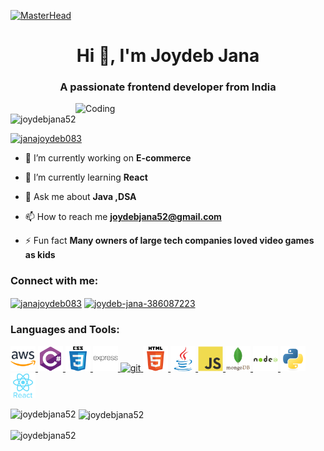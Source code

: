 [![MasterHead](https://globaleducation.s3.ap-south-1.amazonaws.com/globaledu/gif/front-end-development.gif)](https://joydebjana52.io)
<h1 align="center">Hi 👋, I'm Joydeb Jana</h1>
<h3 align="center">A passionate frontend developer from India</h3>
<img align="right" alt="Coding" width=400" src="https://i.pinimg.com/originals/81/17/8b/81178b47a8598f0c81c4799f2cdd4057.gif"/>

<p align="left"> <img src="https://komarev.com/ghpvc/?username=joydebjana52&label=Profile%20views&color=0e75b6&style=flat" alt="joydebjana52" /> </p>

<p align="left"> <a href="https://twitter.com/janajoydeb083" target="blank"><img src="https://img.shields.io/twitter/follow/janajoydeb083?logo=twitter&style=for-the-badge" alt="janajoydeb083" /></a> </p>

- 🔭 I’m currently working on **E-commerce**

- 🌱 I’m currently learning **React**

- 💬 Ask me about **Java ,DSA**

- 📫 How to reach me **joydebjana52@gmail.com**

- ⚡ Fun fact **Many owners of large tech companies loved video games as kids**

<h3 align="left">Connect with me:</h3>
<p align="left">
<a href="https://twitter.com/janajoydeb083" target="blank"><img align="center" src="https://raw.githubusercontent.com/rahuldkjain/github-profile-readme-generator/master/src/images/icons/Social/twitter.svg" alt="janajoydeb083" height="30" width="40" /></a>
<a href="https://linkedin.com/in/joydeb-jana-386087223" target="blank"><img align="center" src="https://raw.githubusercontent.com/rahuldkjain/github-profile-readme-generator/master/src/images/icons/Social/linked-in-alt.svg" alt="joydeb-jana-386087223" height="30" width="40" /></a>
</p>

<h3 align="left">Languages and Tools:</h3>
<p align="left"> <a href="https://aws.amazon.com" target="_blank" rel="noreferrer"> <img src="https://raw.githubusercontent.com/devicons/devicon/master/icons/amazonwebservices/amazonwebservices-original-wordmark.svg" alt="aws" width="40" height="40"/> </a> <a href="https://www.w3schools.com/cs/" target="_blank" rel="noreferrer"> <img src="https://raw.githubusercontent.com/devicons/devicon/master/icons/csharp/csharp-original.svg" alt="csharp" width="40" height="40"/> </a> <a href="https://www.w3schools.com/css/" target="_blank" rel="noreferrer"> <img src="https://raw.githubusercontent.com/devicons/devicon/master/icons/css3/css3-original-wordmark.svg" alt="css3" width="40" height="40"/> </a> <a href="https://expressjs.com" target="_blank" rel="noreferrer"> <img src="https://raw.githubusercontent.com/devicons/devicon/master/icons/express/express-original-wordmark.svg" alt="express" width="40" height="40"/> </a> <a href="https://git-scm.com/" target="_blank" rel="noreferrer"> <img src="https://www.vectorlogo.zone/logos/git-scm/git-scm-icon.svg" alt="git" width="40" height="40"/> </a> <a href="https://www.w3.org/html/" target="_blank" rel="noreferrer"> <img src="https://raw.githubusercontent.com/devicons/devicon/master/icons/html5/html5-original-wordmark.svg" alt="html5" width="40" height="40"/> </a> <a href="https://www.java.com" target="_blank" rel="noreferrer"> <img src="https://raw.githubusercontent.com/devicons/devicon/master/icons/java/java-original.svg" alt="java" width="40" height="40"/> </a> <a href="https://developer.mozilla.org/en-US/docs/Web/JavaScript" target="_blank" rel="noreferrer"> <img src="https://raw.githubusercontent.com/devicons/devicon/master/icons/javascript/javascript-original.svg" alt="javascript" width="40" height="40"/> </a> <a href="https://www.mongodb.com/" target="_blank" rel="noreferrer"> <img src="https://raw.githubusercontent.com/devicons/devicon/master/icons/mongodb/mongodb-original-wordmark.svg" alt="mongodb" width="40" height="40"/> </a> <a href="https://nodejs.org" target="_blank" rel="noreferrer"> <img src="https://raw.githubusercontent.com/devicons/devicon/master/icons/nodejs/nodejs-original-wordmark.svg" alt="nodejs" width="40" height="40"/> </a> <a href="https://www.python.org" target="_blank" rel="noreferrer"> <img src="https://raw.githubusercontent.com/devicons/devicon/master/icons/python/python-original.svg" alt="python" width="40" height="40"/> </a> <a href="https://reactjs.org/" target="_blank" rel="noreferrer"> <img src="https://raw.githubusercontent.com/devicons/devicon/master/icons/react/react-original-wordmark.svg" alt="react" width="40" height="40"/> </a> </p>

<p><img align="left" src="https://github-readme-stats.vercel.app/api/top-langs?username=joydebjana52&show_icons=true&locale=en&layout=compact" alt="joydebjana52" /></p>

<p>&nbsp;<img align="center" src="https://github-readme-stats.vercel.app/api?username=joydebjana52&show_icons=true&locale=en" alt="joydebjana52" /></p>

<p><img align="center" src="https://github-readme-streak-stats.herokuapp.com/?user=joydebjana52&" alt="joydebjana52" /></p>
